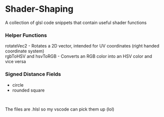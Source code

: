 # Shader-Shaping
A collection of glsl code snippets that contain useful shader functions

<h3>Helper Functions</h3>
rotateVec2 - Rotates a 2D vector, intended for UV coordinates (right handed coordinate system)<br>
rgbToHSV and hsvToRGB - Converts an RGB color into an HSV color and vice versa

<h3>Signed Distance Fields</h3>
<ul>
<li>circle</li>
<li>rounded square</li>
</ul>
<br>

The files are .hlsl so my vscode can pick them up (lol)
